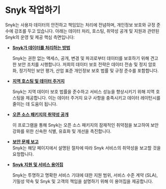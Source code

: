# Snyk 작업하기

Snyk는 사용자 데이터의 안전하고 책임있는 처리에 전념하며, 개인정보 보호와 규정 준수에 강조를 두고 있습니다. 아래는 데이터 처리, 호스팅, 취약성 공개 및 지원과 관련된 Snyk의 운영 및 제공 핵심 측면입니다:

- [**Snyk가 데이터를 처리하는 방법**](how-snyk-handles-your-data.md)

    Snyk는 권한 없는 액세스, 공개, 변경 및 파괴로부터 데이터를 보호하기 위해 견고한 보안 조치를 시행합니다. 저희의 데이터 보호 전략은 데이터 전송 및 정지 암호화, 정기적인 보안 평가, 산업 표준 개인정보 보호 법률 및 규정 준수를 포함합니다.
- [**지역 호스팅 및 데이터 주거지**](regional-hosting-and-data-residency.md)

    Snyk는 지역 데이터 보호 법률을 준수하고 서비스 성능을 향상시키기 위해 지역 호스팅을 제공합니다. 이는 데이터 주거지 요구 사항을 충족시키고 데이터 레이턴시를 줄이는 데 도움이 됩니다.
- [**오픈 소스 패키지의 취약성 공개**](disclosure-of-a-vulnerability-in-an-open-source-package.md)

    이 프로그램을 통해 Snyk는 오픈 소스 패키지의 잠재적인 취약점을 보고하여 보안 강화를 위한 신속한 식별, 유효화 및 개선을 촉진합니다.
* [**보안 문제 보고**](reporting-security-issues.md)\
    Snyk는 해당 페이지에서 설명된 절차에 따라 Snyk 서비스의 취약성을 보고할 것을 요청합니다.
* [**Snyk 지원 및 서비스 용어집**](snyk-terms-of-support-and-services-glossary/)

    Snyk는 투명하고 명확한 서비스 기대에 대한 지원 범위, 서비스 수준 계약 (SLA), 기밀성 약속 및 Snyk 및 고객의 책임을 설명하기 위해 이 용어집을 제공합니다.